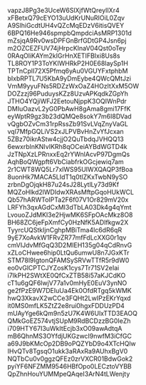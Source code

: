 vapzJ8Pg3e3UceW6SlXjfWtQreyIIXr4
xFBetxQ79cEYO13uUdKrUNuRIOiL0Zqv
A9SlhiGcdtUH4vQZcMqEDzV6itisQVEY
6BPQ16He946spmpbQmpdciAsMRP1301d
mZsjqA9Rv0wsDPFGnBrfGDtGP4Jsn6pj
m2OZCEZFUV74jHrpcKInaV04Qst0oTey
0RAqOliKAYm2kIGrHnXETIFBIxi8Us8s
TL8ROY1P3ToYKIWHRkP2H0E68laySp1H
TPTnCplI72X5Pfmq6yAu0VGUYFxtphbM
bIxbRPTL7U5KbA9yDmEybe4QWcQMtJzi
VmM9yyuFNs5RDZzWxOaZ4HOzItXxM5OW
DOZzzj96PuduysKZz8UzvAPKqdkZGpYh
JTHO4YQjiWFJ2EetouNjppK3OQIWnPdr
DMIuOazvL2yG0PbAwH8gAma8gmi17FfK
eyWptR9gz3b23dQMQe8sokY7m6I8DVad
vQgbOZvCm31rpRssZb91SvLVqZnyVaGL
vql7MfpGQLiVS2xJLPVBvHnZvYfJcxan
5ZBz70ikrAStw4cjjO2QuTbdqJVHQQ13
6ewxrblnKNIvIKRh8qOCeiAYBdWGTD4k
JzTNpXzLPRnxxEq2rYWnlAcvP97DgmQs
AqhBoQWgpft6VbCiabfrkOGcjewiq7am
2r1CWT8WQ5Lr7xlWS95UIWXQAQP3fBoa
8uonHk7MACA5LIdT1q0tlZKxTwbN9ySO
zrbnDgOjqkH87u24sJ28LytlLy73d9Kf
MQZoHlkd2lWDIdwXRAsMftpGqoHUkWCL
Qb57hARWToIPTa2F6f07V1Or829mV20x
LRFYh3qxAGdCxMI3dTbLA03Dk4g4qYmt
LvouoZJdMKI3e2HjwMK6SFpOAcMkz8O8
BH68ZC6jeFpXmfCy0HzNfK5ADIfkgw2X
TyyrcUQStkIjnCghpMBiTma4lc6dR6qR
9yE7XoAvkW1FRvZR77mfFdLcXXG0r1qv
cmVIJdvMfGqQ3D2MIEH135g04qCdRnvG
xZLoCHwee6hip0LtQu6umwU8n7JGxKTr
STM78l9IgtonQFAMSySRVwTTfR5r9dW0
eo0vGlCPTCJYZosK1cys7Tr71SV2eIai
i7IkPH2SWtXE0QfCxZTB58i57aKJCdKO
cT1u6gQF6lwjV77a1v0mHyE0EuV3ynNO
ge2fPzE9W7DEIuUa4Ek0OfdRTgq5kWMK
hwQ3XkavX2wCCe3FQHt2LwIPzEKrYqxd
it0MS0mfLK5ZtZ2e8rui0hgxFDDUzPD4
mUAyYge6kQm9n5zU7K4W6UlxTTD3EAOQ
QMkGoEZ574vtjSUpM9RdBCDzzBG0IeZh
i709HTY67I3uWkItEcjb3xO09awAdtqA
mB6QhnMS3OYfdjUKGzwcI9nwfM3iCfGC
a69J9bKMcOp2DB9oPQZYbD9o4XTcHQlw
IHvQTv8TgsqO1ukk3aRAxRa9AUhxBgV0
NQTbCu0v0ggzQFEz0zrVXCR01BdwGok2
pyiYF6NFZMM9546HBfOpo0LECztoVYBB
QpZhnHouYUMMpeQAqeI3ArN4tLWenjty
